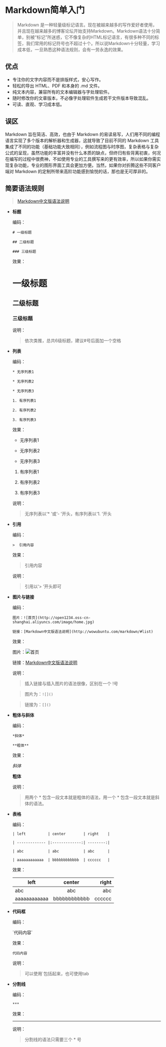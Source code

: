 # Markdown简单入门

> Markdown 是一种轻量级标记语言。现在被越来越多的写作爱好者使用，并且现在越来越多的博客论坛开始支持Markdown。Markdown语法十分简单，别被“标记”所迷惑，它不像复杂的HTML标记语言，有很多种不同的标签，我们常用的标记符号也不超过十个。所以说Markdown十分轻量，学习成本低，一旦熟悉这种语法规则，会有一劳永逸的效果。

## 优点
* 专注你的文字内容而不是排版样式，安心写作。
* 轻松的导出 HTML、PDF 和本身的 .md 文件。
* 纯文本内容，兼容所有的文本编辑器与字处理软件。
* 随时修改你的文章版本，不必像字处理软件生成若干文件版本导致混乱。
* 可读、直观、学习成本低。

## 误区
Markdown 旨在简洁、高效，也由于 Markdown 的易读易写，人们用不同的编程语言实现了多个版本的解析器和生成器，这就导致了目前不同的 Markdown 工具集成了不同的功能（基础功能大致相同），例如流程图与时序图，复杂表格与复杂公式的呈现，虽然功能的丰富并没有什么本质的缺点，但终归有些背离初衷，何况在编写的过程中很费神，不如使用专业的工具撰写来的更有效率，所以如果你需实现复杂功能，专业的图形界面工具会更加方便。当然，如果你对折腾这些不同客户端对 Markdown 的定制所带来高阶功能感到愉悦的话，那也是无可厚非的。

## 简要语法规则
> [Markdown中文版语法说明](http://wowubuntu.com/markdown/#list)

* **标题**

	编码：

	`# 一级标题`
	
	`## 二级标题`
	
	`### 三级标题`

	效果：
	
	# 一级标题
	
	## 二级标题
	
	### 三级标题
	
	说明：
	> 依次类推，总共6级标题，建议#号后面加一个空格

* **列表**

	编码：
	
	`* 无序列表1`
	
	`* 无序列表2`
	
	`* 无序列表3`
	
	`1. 有序列表1`
	
	`2. 有序列表2`
	
	`3. 有序列表3`
	
	效果：

	* 无序列表1
	
	* 无序列表2

	* 无序列表3
	
	1. 有序列表1
	
	2. 有序列表2
	
	3. 有序列表3

	说明：
	> 无序列表以‘* ’或‘- ’开头，有序列表以‘1. ’开头
	
* **引用**

	编码：
	
	`>  引用内容`
	
	效果：
	
	> 引用内容
	
	说明：
	> 引用以‘> ’开头即可

* **图片与链接**

	编码：
 
	`图片：![首页](http://open1234.oss-cn-shanghai.aliyuncs.com/image/home.jpg)`
 
	`链接：[Markdown中文版语法说明](http://wowubuntu.com/markdown/#list)`
 
	效果：
 
	图片：![首页](http://open1234.oss-cn-shanghai.aliyuncs.com/image/home.jpg)
 
	链接：[Markdown中文版语法说明](http://wowubuntu.com/markdown/#list)
 
	说明：
	> 插入链接与插入图片的语法很像，区别在一个 !号
	
	> 图片为：`![]()`
 
	> 链接为：`[]()`

* **粗体与斜体**
	
	编码：
	
	`*斜体*`
	
	`**粗体**`
	
	效果：
	
	*斜体*
	
	**粗体**
	
	说明：
	> 用两个 * 包含一段文本就是粗体的语法，用一个 * 包含一段文本就是斜体的语法。

* **表格**

	编码：
	
	`| left          | center        | right    |`
	
	`| ------------- |:-------------:| --------:|`
	
	`| abc           | abc           | abc      |`
	
	`| aaaaaaaaaaaa  | bbbbbbbbbbbb  | cccccc   |`
	
	效果：
	
	| left          | center        | right    |
	| ------------- |:-------------:| --------:|
	| abc           | abc           | abc      |
	| aaaaaaaaaaaa  | bbbbbbbbbbbb  | cccccc   |
	
* **代码框**

	编码：
	
	\`代码内容\`
	
	效果：
	
	`代码内容`
	
	说明：
	> 可以使用\`包括起来，也可使用tab

* **分割线**

	编码：
	
	`***`
	
	效果：
	
	***
	
	说明：
	> 分割线的语法只需要三个 * 号
